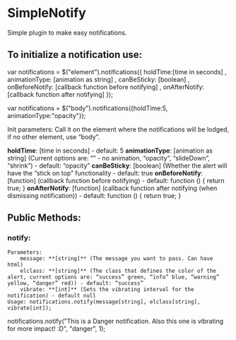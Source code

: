 # SimpleNotify
Simple plugin to make easy notifications.

## To initialize a notification use:

var notifications = $("element").notifications({
    holdTime:[time in seconds]
    , animationType: [animation as string]
    , canBeSticky: [boolean]
    , onBeforeNotify: [callback function before notifying]
    , onAfterNotify: [callback function after notifying] 
});

var notifications = $("body").notifications({holdTime:5, animationType:"opacity"});


Init parameters: Call it on the element where the notifications will be lodged, if no other element, use “body”.

**holdTime**: [time in seconds] - default: 5
**animationType**: [animation as string] (Current options are: “” - no animation, “opacity”, “slideDown”, “shrink”) - default: “opacity”
**canBeSticky**: [boolean] (Whether the alert will have the “stick on top” functionality - default: true
**onBeforeNotify**: [function] (callback function before notifying) - default: function () { return true; }
**onAfterNotify**: [function] (callback function after notifying (when dismissing notification)) - default: function () { return true; }


## Public Methods:

### notify: 
    Parameters:
        message: **[string]** (The message you want to pass. Can have html)
        elclass: **[string]** (The class that defines the color of the alert, current options are: “success” green, “info” blue, “warning”    yellow, “danger” red)) - default: “success”
        vibrate: **[int]** (Sets the vibrating interval for the notification) - default null 
    Usage: notifications.notify(message[string], elclass[string], vibrate[int]);

notifications.notify("This is a Danger notification. Also this one is vibrating for more impact! :D", "danger", 1);
